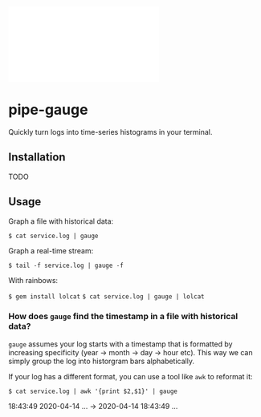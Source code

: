 ![pipe-gauge](gauge.py)

# pipe-gauge

Quickly turn logs into time-series histograms in your terminal.

## Installation 

TODO

## Usage

Graph a file with historical data:

`$ cat service.log | gauge`

Graph a real-time stream:

`$ tail -f service.log | gauge -f`

With rainbows:

`$ gem install lolcat`
`$ cat service.log | gauge | lolcat`

### How does `gauge` find the timestamp in a file with historical data?

`gauge` assumes your log starts with a timestamp that is formatted by increasing specificity (year -> month -> day -> hour etc). This way we can simply group the log into historgram bars alphabetically.

If your log has a different format, you can use a tool like `awk` to reformat it:

`$ cat service.log | awk '{print $2,$1}' | gauge`

18:43:49 2020-04-14 ... -> 2020-04-14 18:43:49 ...




